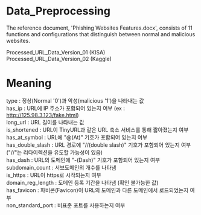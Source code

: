 # Data_Preprocessing

The reference document, 'Phishing Websites Features.docx', consists of 11 functions and configurations that distinguish between normal and malicious websites.   

Processed_URL_Data_Version_01 (KISA)   
Processed_URL_Data_Version_02 (Kaggle)   


# Meaning
type : 정상(Normal '0')과 악성(malicious '1')을 나타내는 값   
has_ip : URL에 IP 주소가 포함되어 있는지 여부 (ex : http://125.98.3.123/fake.html)   
long_url : URL 길이를 나타내는 값   
is_shortened : URL이 TinyURL과 같은 URL 축소 서비스를 통해 짧아졌는지 여부   
has_at_symbol : URL에 "@(At)" 기호가 포함되어 있는지 여부   
has_double_slash : URL 경로에 "//(double slash)" 기호가 포함되어 있는지 여부 ("//"는 리다이렉션을 유도할 가능성이 있음)   
has_dash : URL의 도메인에 "-(Dash)" 기호가 포함되어 있는지 여부   
subdomain_count : 서브도메인의 개수를 나타냄   
is_https : URL이 https로 시작되는지 여부   
domain_reg_length : 도메인 등록 기간을 나타냄 (확인 불가능한 값)   
has_favicon : 파비콘(Favicon)이 URL의 도메인과 다른 도메인에서 로드되었는지 여부   
non_standard_port : 비표준 포트를 사용하는지 여부   

